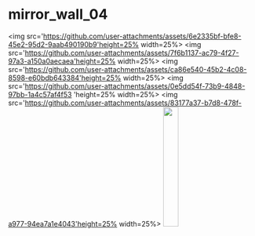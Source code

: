# mirror_wall_04


<img src='https://github.com/user-attachments/assets/6e2335bf-bfe8-45e2-95d2-9aab490190b9'height=25% width=25%>
<img src='https://github.com/user-attachments/assets/7f6b1137-ac79-4f27-97a3-a150a0aecaea'height=25% width=25%>
<img src='https://github.com/user-attachments/assets/ca86e540-45b2-4c08-8598-e60bdb643384'height=25% width=25%>
<img src='https://github.com/user-attachments/assets/0e5dd54f-73b9-4848-97bb-1a4c57af4f53 'height=25% width=25%>
<img src='https://github.com/user-attachments/assets/83177a37-b7d8-478f-a977-94ea7a1e4043'height=25% width=25%>
<img src='https://github.com/user-attachments/assets/7b134ae7-bc81-427e-8105-256d954febf3' height=25% width=25%>
